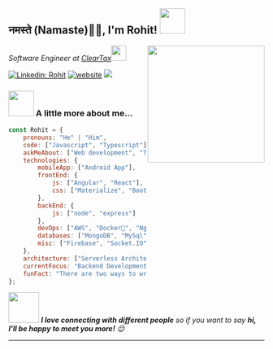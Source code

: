 <h2>नमस्ते (Namaste)🙏🏻, I'm Rohit! <img src="https://media.giphy.com/media/12oufCB0MyZ1Go/giphy.gif" width="50"></h2>
<img align='right' src="https://media.giphy.com/media/M9gbBd9nbDrOTu1Mqx/giphy.gif" width="230">
<p><em>Software Engineer at <a href="http://www.cleartax.in">ClearTax</a><img src="https://media.giphy.com/media/WUlplcMpOCEmTGBtBW/giphy.gif" width="30"> 
</em></p>

[![Linkedin: Rohit](https://img.shields.io/badge/-rohit-blue?style=flat-square&logo=Linkedin&logoColor=white&link=https://www.linkedin.com/in/rohit-dasu-930a43192/)](https://www.linkedin.com/in/rohit-dasu-930a43192/)
[![website](https://img.shields.io/badge/Website-46a2f1.svg?&style=flat-square&logo=Google-Chrome&logoColor=white&link=https://rohit-dasu.web.app/)](https://rohit-dasu.web.app/)
![](https://visitor-badge.glitch.me/badge?page_id=rohit.rohit)

### <img src="https://media.giphy.com/media/VgCDAzcKvsR6OM0uWg/giphy.gif" width="50"> A little more about me...  

```javascript
const Rohit = {
    pronouns: "He" | "Him",
    code: ["Javascript", "Typescript"],
    askMeAbout: ["Web development", "Tech", "App Dev", "Server-Side-Coding"],
    technologies: {
        mobileApp: ["Android App"],
        frontEnd: {
            js: ["Angular", "React"],
            css: ["Materialize", "Bootstrap"]
        },
        backEnd: {
            js: ["node", "express"]
        },
        devOps: ["AWS", "Docker🐳", "Nginx", "Firebase Hosting", "Heroku"],
        databases: ["MongoDB", "MySql"],
        misc: ["Firebase", "Socket.IO", "GraphQL"]
    },
    architecture: ["Serverless Architecture", "Progressive Web Applications", "Single Page Applications"],
    currentFocus: "Backend Development",
    funFact: "There are two ways to write error-free programs; only the third one works"
};
```

<img src="https://media.giphy.com/media/LnQjpWaON8nhr21vNW/giphy.gif" width="60"> <em><b>I love connecting with different people</b> so if you want to say <b>hi, I'll be happy to meet you more!</b> 😊</em>

---



